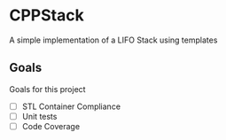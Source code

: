 # CPPStack
A simple implementation of a LIFO Stack using templates

## Goals
Goals for this project
- [ ] STL Container Compliance
- [ ] Unit tests
- [ ] Code Coverage
